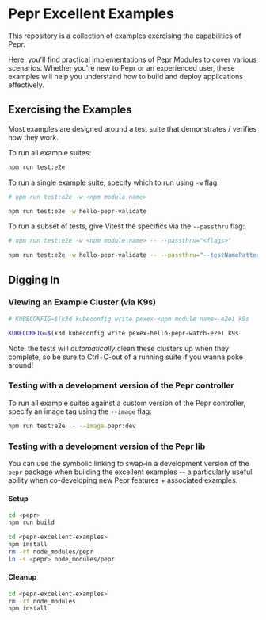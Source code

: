 # Pepr Excellent Examples

This repository is a collection of examples exercising the capabilities of Pepr.

Here, you'll find practical implementations of Pepr Modules to cover various scenarios. Whether you're new to Pepr or an experienced user, these examples will help you understand how to build and deploy applications effectively.

## Exercising the Examples

Most examples are designed around a test suite that demonstrates / verifies how they work.

To run all example suites:

```sh
npm run test:e2e
```

To run a single example suite, specify which to run using `-w` flag:

```sh
# npm run test:e2e -w <npm module name>

npm run test:e2e -w hello-pepr-validate
```

To run a subset of tests, give Vitest the specifics via the `--passthru` flag:

```sh
# npm run test:e2e -w <npm module name> -- --passthru="<flags>"

npm run test:e2e -w hello-pepr-validate -- --passthru="--testNamePattern='validate creates'"
```


## Digging In

### Viewing an Example Cluster (via K9s)

```sh
# KUBECONFIG=$(k3d kubeconfig write pexex-<npm module name>-e2e) k9s

KUBECONFIG=$(k3d kubeconfig write pexex-hello-pepr-watch-e2e) k9s
``` 
 Note: the tests will _automatically_ clean these clusters up when they complete, so be sure to Ctrl+C-out of a running suite if you wanna poke around!



### Testing with a development version of the Pepr controller

To run all example suites against a custom version of the Pepr controller, specify an image tag using the `--image` flag:

```sh
npm run test:e2e -- --image pepr:dev
```


### Testing with a development version of the Pepr lib

You can use the symbolic linking to swap-in a development version of the `pepr` package when building the excellent examples -- a particularly useful ability when co-developing new Pepr features + associated examples.

#### Setup

```sh
cd <pepr>
npm run build

cd <pepr-excellent-examples>
npm install
rm -rf node_modules/pepr
ln -s <pepr> node_modules/pepr
```

#### Cleanup

```sh
cd <pepr-excellent-examples>
rm -rf node_modules
npm install
```
